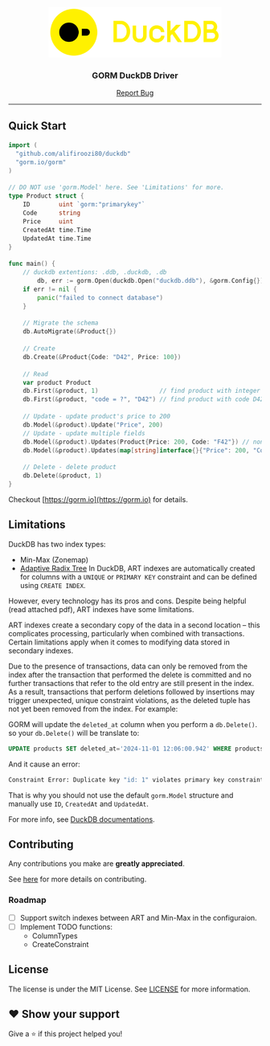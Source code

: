 <!-- PROJECT LOGO -->
<br />
<div align="center">
  <picture>
    <source media="(prefers-color-scheme: light)" srcset="https://raw.githubusercontent.com/duckdb/duckdb/main/logo/DuckDB_Logo-horizontal-dark-mode.svg">
    <source media="(prefers-color-scheme: dark)" srcset="https://raw.githubusercontent.com/duckdb/duckdb/main/logo/DuckDB_Logo-horizontal-dark-mode.svg">
    <img alt="DuckDB logo" src="https://raw.githubusercontent.com/duckdb/duckdb/main/logo/DuckDB_Logo-horizontal-dark-mode.svg" height="100">
  </picture>

<h3 align="center">GORM DuckDB Driver</h3>

  <p align="center">
    <a href="https://github.com/alifiroozi80/duckdb/issues">Report Bug</a>
    <!-- · -->
    <!-- <a href="https://github.com/alifiroozi80/duckdb/issues">Request Feature</a> -->
  </p>
</div>

---

## Quick Start

```go
import (
  "github.com/alifiroozi80/duckdb"
  "gorm.io/gorm"
)

// DO NOT use 'gorm.Model' here. See 'Limitations' for more.
type Product struct {
	ID        uint `gorm:"primarykey"`
	Code      string
	Price     uint
	CreatedAt time.Time
	UpdatedAt time.Time
}

func main() {
	// duckdb extentions: .ddb, .duckdb, .db
        db, err := gorm.Open(duckdb.Open("duckdb.ddb"), &gorm.Config{})
	if err != nil {
		panic("failed to connect database")
	}

	// Migrate the schema
	db.AutoMigrate(&Product{})

	// Create
	db.Create(&Product{Code: "D42", Price: 100})

    // Read
	var product Product
	db.First(&product, 1)                 // find product with integer primary key
	db.First(&product, "code = ?", "D42") // find product with code D42

	// Update - update product's price to 200
	db.Model(&product).Update("Price", 200)
	// Update - update multiple fields
	db.Model(&product).Updates(Product{Price: 200, Code: "F42"}) // non-zero fields
	db.Model(&product).Updates(map[string]interface{}{"Price": 200, "Code": "F42"})

	// Delete - delete product
	db.Delete(&product, 1)
}
```

Checkout [https://gorm.io](https://gorm.io) for details.


## Limitations

DuckDB has two index types:

- Min-Max (Zonemap)
- [Adaptive Radix Tree](https://db.in.tum.de/~leis/papers/ART.pdf)
In DuckDB, ART indexes are automatically created for columns with a `UNIQUE` or `PRIMARY KEY` constraint and can be defined using `CREATE INDEX`.

However, every technology has its pros and cons. Despite being helpful (read attached pdf), ART indexes have some limitations.

ART indexes create a secondary copy of the data in a second location – this complicates processing, particularly when combined with transactions. Certain limitations apply when it comes to modifying data stored in secondary indexes.

Due to the presence of transactions, data can only be removed from the index after the transaction that performed the delete is committed and no further transactions that refer to the old entry are still present in the index. As a result, transactions that perform deletions followed by insertions may trigger unexpected, unique constraint violations, as the deleted tuple has not yet been removed from the index. For example:

GORM will update the `deleted_at` column when you perform a `db.Delete()`. so your `db.Delete()` will be translate to:

```sql
UPDATE products SET deleted_at='2024-11-01 12:06:00.942' WHERE products.id = 1 AND products.deleted_at IS NULL;
```

And it cause an error:

```bash
Constraint Error: Duplicate key "id: 1" violates primary key constraint. If this is an unexpected constraint violation please double check with the known index limitations section in our documentation (https://duckdb.org/docs/sql/indexes).
```

That is why you should not use the default `gorm.Model` structure and manually use `ID`, `CreatedAt` and `UpdatedAt`.

For more info, see [DuckDB documentations](https://duckdb.org/docs/sql/constraints#primary-key-and-unique-constraint).

<!-- CONTRIBUTING -->

## Contributing

Any contributions you make are **greatly appreciated**.

See [here](https://github.com/alifiroozi80/duckdb/blob/main/CONTRIBUTING.md) for more details on contributing.

### Roadmap

- [ ] Support switch indexes between ART and Min-Max in the configuraion.
- [ ] Implement TODO functions:
	- ColumnTypes
	- CreateConstraint

<!-- LICENSE -->

## License

The license is under the MIT License. See [LICENSE](https://github.com/alifiroozi80/duckdb/blob/main/LICENSE) for more
information.

## ❤ Show your support

Give a ⭐️ if this project helped you!
